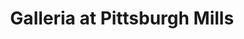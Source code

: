 ---
title: "Galleria at Pittsburgh Mills"
url: /tarentum/galleria-at-pittsburgh-mills/
shop: mall
---